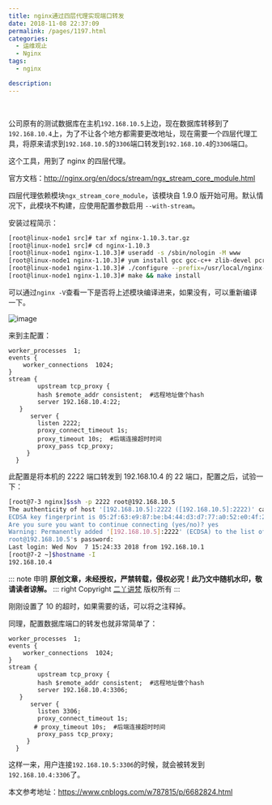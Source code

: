 ```yaml
---
title: nginx通过四层代理实现端口转发
date: 2018-11-08 22:37:09
permalink: /pages/1197.html
categories:
  - 运维观止
  - Nginx
tags:
  - nginx

description:
---
```


<br><ArticleTopAd></ArticleTopAd>


公司原有的测试数据库在主机`192.168.10.5`上边，现在数据库转移到了`192.168.10.4`上，为了不让各个地方都需要更改地址，现在需要一个四层代理工具，将原来请求到`192.168.10.5`的`3306`端口转发到`192.168.10.4`的`3306`端口。



这个工具，用到了 nginx 的四层代理。



官方文档：http://nginx.org/en/docs/stream/ngx_stream_core_module.html



四层代理依赖模块`ngx_stream_core_module`，该模块自 1.9.0 版开始可用。默认情况下，此模块不构建，应使用配置参数启用 `--with-stream`。



安装过程简示：



```sh
[root@linux-node1 src]# tar xf nginx-1.10.3.tar.gz
[root@linux-node1 src]# cd nginx-1.10.3
[root@linux-node1 nginx-1.10.3]# useradd -s /sbin/nologin -M www
[root@linux-node1 nginx-1.10.3]# yum install gcc gcc-c++ zlib-devel pcre-devel openssl openssl-devel -y
[root@linux-node1 nginx-1.10.3]# ./configure --prefix=/usr/local/nginx-1.10.3 --user=www --group=www --with-http_ssl_module --with-http_stub_status_module --with-file-aio --with-stream
[root@linux-node1 nginx-1.10.3]# make && make install
```



可以通过`nginx -V`查看一下是否将上述模块编译进来，如果没有，可以重新编译一下。





![image](http://t.eryajf.net/imgs/2021/09/953bc15ab5687cd0.jpg)





来到主配置：



```nginx
worker_processes  1;
events {
    worker_connections  1024;
}
stream {
        upstream tcp_proxy {
        hash $remote_addr consistent;  #远程地址做个hash
        server 192.168.10.4:22;
   }
      server {
        listen 2222;
        proxy_connect_timeout 1s;
        proxy_timeout 10s;  #后端连接超时时间
        proxy_pass tcp_proxy;
     }
  }
```



此配置是将本机的 2222 端口转发到 192.168.10.4 的 22 端口，配置之后，试验一下：



```sh
[root@7-3 nginx]$ssh -p 2222 root@192.168.10.5
The authenticity of host '[192.168.10.5]:2222 ([192.168.10.5]:2222)' can't be established.
ECDSA key fingerprint is 05:2f:63:e9:87:be:b4:44:d3:d7:77:a0:52:e0:4f:2f.
Are you sure you want to continue connecting (yes/no)? yes
Warning: Permanently added '[192.168.10.5]:2222' (ECDSA) to the list of known hosts.
root@192.168.10.5's password:
Last login: Wed Nov  7 15:24:33 2018 from 192.168.10.1
[root@7-2 ~]$hostname -I
192.168.10.4
```

::: note 申明
**原创文章<Badge text='eryajf' />，未经授权，严禁转载，侵权必究！此乃文中随机水印，敬请读者谅解。**
::: right
Copyright  [二丫讲梵](https://wiki.eryajf.net) 版权所有
:::

刚刚设置了 10 的超时，如果需要的话，可以将之注释掉。



同理，配置数据库端口的转发也就非常简单了：



```nginx
worker_processes  1;
events {
    worker_connections  1024;
}
stream {
        upstream tcp_proxy {
        hash $remote_addr consistent;  #远程地址做个hash
        server 192.168.10.4:3306;
   }
      server {
        listen 3306;
        proxy_connect_timeout 1s;
       # proxy_timeout 10s;  #后端连接超时时间
        proxy_pass tcp_proxy;
     }
  }
```



这样一来，用户连接`192.168.10.5:3306`的时候，就会被转发到`192.168.10.4:3306`了。



本文参考地址：https://www.cnblogs.com/w787815/p/6682824.html


<br><ArticleTopAd></ArticleTopAd>
